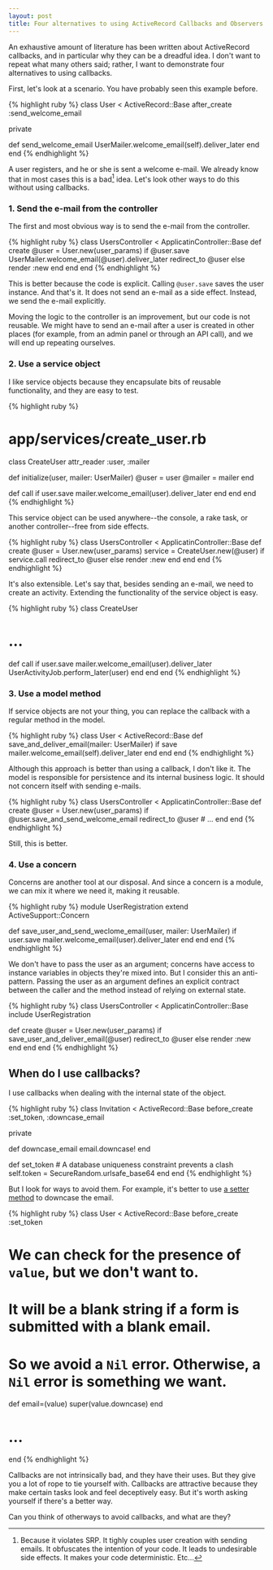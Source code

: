 ```yaml
---
layout: post
title: Four alternatives to using ActiveRecord Callbacks and Observers
---
```


An exhaustive amount of literature has been written about ActiveRecord callbacks, and in particular why they can be a dreadful idea. I don't want to repeat what many others said; rather, I want to demonstrate four alternatives to using callbacks.

First, let's look at a scenario. You have probably seen this example before.

{% highlight ruby %}
class User < ActiveRecord::Base
  after_create :send_welcome_email

private

  def send_welcome_email
    UserMailer.welcome_email(self).deliver_later
  end
end
{% endhighlight %}

A user registers, and he or she is sent a welcome e-mail. We already know that in most cases this is a bad[^1] idea. Let's look other ways to do this without using callbacks.

### 1. Send the e-mail from the controller

The first and most obvious way is to send the e-mail from the controller.

{% highlight ruby %}
class UsersController < ApplicatinController::Base
  def create
    @user = User.new(user_params)
    if @user.save
      UserMailer.welcome_email(@user).deliver_later
      redirect_to @user
    else
      render :new
    end
  end
end
{% endhighlight %}

This is better because the code is explicit. Calling `@user.save` saves the user instance. And that's it. It does not send an e-mail as a side effect. Instead, we send the e-mail explicitly.

Moving the logic to the controller is an improvement, but our code is not reusable. We might have to send an e-mail after a user is created in other places (for example, from an admin panel or through an API call), and we will end up repeating ourselves.

### 2. Use a service object

I like service objects because they encapsulate bits of reusable functionality, and they are easy to test.

{% highlight ruby %}
# app/services/create_user.rb
class CreateUser
  attr_reader :user, :mailer

  def initialize(user, mailer: UserMailer)
    @user = user
    @mailer = mailer
  end

  def call
    if user.save
      mailer.welcome_email(user).deliver_later
    end
  end
end
{% endhighlight %}

This service object can be used anywhere--the console, a rake task, or another controller--free from side effects.

{% highlight ruby %}
class UsersController < ApplicatinController::Base
  def create
    @user = User.new(user_params)
    service = CreateUser.new(@user)
    if service.call
      redirect_to @user
    else
      render :new
    end
  end
end
{% endhighlight %}

It's also extensible. Let's say that, besides sending an e-mail, we need to create an activity. Extending the functionality of the service object is easy.

{% highlight ruby %}
class CreateUser
  # ...
  def call
    if user.save
      mailer.welcome_email(user).deliver_later
      UserActivityJob.perform_later(user)
    end
  end
end
{% endhighlight %}

### 3. Use a model method

If service objects are not your thing, you can replace the callback with a regular method in the model.

{% highlight ruby %}
class User < ActiveRecord::Base
  def save_and_deliver_email(mailer: UserMailer)
    if save
      mailer.welcome_email(self).deliver_later
    end
  end
end
{% endhighlight %}

Although this approach is better than using a callback, I don't like it. The model is responsible for persistence and its internal business logic. It should not concern itself with sending e-mails.

{% highlight ruby %}
class UsersController < ApplicatinController::Base
  def create
    @user = User.new(user_params)
    if @user.save_and_send_welcome_email
      redirect_to @user
    # ...
  end
end
{% endhighlight %}

Still, this is better.

### 4. Use a concern

Concerns are another tool at our disposal. And since a concern is a module, we can mix it where we need it, making it reusable.

{% highlight ruby %}
module UserRegistration
  extend ActiveSupport::Concern

  def save_user_and_send_weclome_email(user, mailer: UserMailer)
    if user.save
      mailer.welcome_email(user).deliver_later
    end
  end
end
{% endhighlight %}

We don't have to pass the user as an argument; concerns have access to instance variables in objects they're mixed into. But I consider this an anti-pattern. Passing the user as an argument defines an explicit contract between the caller and the method instead of relying on external state.

{% highlight ruby %}
class UsersController < ApplicatinController::Base
  include UserRegistration

  def create
    @user = User.new(user_params)
    if save_user_and_deliver_email(@user)
      redirect_to @user
    else
      render :new
    end
  end
end
{% endhighlight %}

## When do I use callbacks?

I use callbacks when dealing with the internal state of the object.

{% highlight ruby %}
class Invitation < ActiveRecord::Base
  before_create :set_token, :downcase_email

private

  def downcase_email
    email.downcase!
  end

  def set_token
    # A database uniqueness constraint prevents a clash
    self.token = SecureRandom.urlsafe_base64
  end
 end
{% endhighlight %}

But I look for ways to avoid them. For example, it's better to use [a setter method][2] to downcase the email.

{% highlight ruby %}
class User < ActiveRecord::Base
  before_create :set_token

  # We can check for the presence of `value`, but we don't want to.
  # It will be a blank string if a form is submitted with a blank email.
  # So we avoid a `Nil` error. Otherwise, a `Nil` error is something we want.
  def email=(value)
    super(value.downcase)
  end

  # ...
end
{% endhighlight %}

Callbacks are not intrinsically bad, and they have their uses. But they give you a lot of rope to tie yourself with. Callbacks are attractive because they make certain tasks look and feel deceptively easy. But it's worth asking yourself if there's a better way.

Can you think of otherways to avoid callbacks, and what are they?

[1]: https://en.wikipedia.org/wiki/Single_responsibility_principle
[2]: https://github.com/rails/rails/pull/19787/files

 [^1]: Because it violates SRP. It tighly couples user creation with sending emails. It obfuscates the intention of your code. It leads to undesirable side effects. It makes your code deterministic. Etc...
